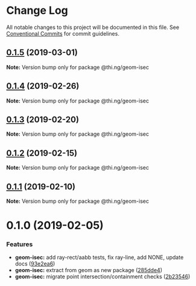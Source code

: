 # Change Log

All notable changes to this project will be documented in this file.
See [Conventional Commits](https://conventionalcommits.org) for commit guidelines.

## [0.1.5](https://github.com/thi-ng/umbrella/compare/@thi.ng/geom-isec@0.1.4...@thi.ng/geom-isec@0.1.5) (2019-03-01)

**Note:** Version bump only for package @thi.ng/geom-isec





## [0.1.4](https://github.com/thi-ng/umbrella/compare/@thi.ng/geom-isec@0.1.3...@thi.ng/geom-isec@0.1.4) (2019-02-26)

**Note:** Version bump only for package @thi.ng/geom-isec





## [0.1.3](https://github.com/thi-ng/umbrella/compare/@thi.ng/geom-isec@0.1.2...@thi.ng/geom-isec@0.1.3) (2019-02-20)

**Note:** Version bump only for package @thi.ng/geom-isec





## [0.1.2](https://github.com/thi-ng/umbrella/compare/@thi.ng/geom-isec@0.1.1...@thi.ng/geom-isec@0.1.2) (2019-02-15)

**Note:** Version bump only for package @thi.ng/geom-isec





## [0.1.1](https://github.com/thi-ng/umbrella/compare/@thi.ng/geom-isec@0.1.0...@thi.ng/geom-isec@0.1.1) (2019-02-10)

**Note:** Version bump only for package @thi.ng/geom-isec





# 0.1.0 (2019-02-05)


### Features

* **geom-isec:** add ray-rect/aabb tests, fix ray-line, add NONE, update docs ([93e2ea6](https://github.com/thi-ng/umbrella/commit/93e2ea6))
* **geom-isec:** extract from geom as new package ([285dde4](https://github.com/thi-ng/umbrella/commit/285dde4))
* **geom-isec:** migrate point intersection/containment checks ([2b23546](https://github.com/thi-ng/umbrella/commit/2b23546))
